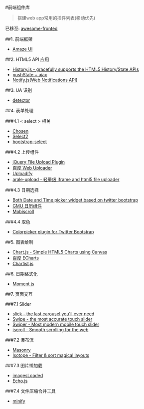 #前端组件库
>搭建web app常用的插件列表(移动优先)

已移至: [awesome-fronted](https://github.com/JingwenTian/awesome-fronted)

##1. 前端框架

- [Amaze UI](http://amazeui.org/)

##2. HTML5 API 应用

- [History.js - gracefully supports the HTML5 History/State APIs](https://github.com/browserstate/history.js)
- [pushState + ajax](https://github.com/defunkt/jquery-pjax)
- [Notify.js(Web Notifications API)](https://github.com/alexgibson/notify.js)

##3. UA 识别

- [detector](https://github.com/hotoo/detector)

##4. 表单处理

###4.1 < select > 相关

- [Chosen](https://github.com/harvesthq/chosen)
- [Select2](https://github.com/select2/select2)
- [bootstrap-select](https://github.com/silviomoreto/bootstrap-select)

###4.2 上传组件

- [jQuery File Upload Plugin](https://github.com/blueimp/jQuery-File-Upload)
- [百度 Web Uploader](http://fex-team.github.io/webuploader/)
- [Uploadify](http://www.uploadify.com/)
- [arale-upload - 轻量级 iframe and html5 file uploader](https://github.com/aralejs/upload)

###4.3 日期选择

- [Both Date and Time picker widget based on twitter bootstrap](https://github.com/smalot/bootstrap-datetimepicker)
- [GMU 日历组件](http://gmu.baidu.com/demo/widget/calendar/calendar.html)
- [Mobiscroll](https://github.com/acidb/mobiscroll)

###4.4 取色

- [Colorpicker plugin for Twitter Bootstrap](https://github.com/mjolnic/bootstrap-colorpicker)

##5. 图表绘制

- [Chart.js - Simple HTML5 Charts using Canvas](https://github.com/nnnick/Chart.js)
- [百度 ECharts](https://github.com/ecomfe/echarts)
- [Chartist.js](https://github.com/gionkunz/chartist-js)

##6. 日期格式化

- [Moment.js](http://momentjs.com/)

##7. 页面交互

###7.1 Slider

- [slick - the last carousel you'll ever need](https://github.com/kenwheeler/slick/)
- [Swipe - the most accurate touch slider](https://github.com/thebird/Swipe)
- [Swiper - Most modern mobile touch slider](https://github.com/nolimits4web/Swiper)
- [iscroll - Smooth scrolling for the web](https://github.com/cubiq/iscroll)

###7.2 瀑布流

- [Masonry](http://masonry.desandro.com/)
- [Isotope - Filter & sort magical layouts](http://isotope.metafizzy.co/)

###7.3 图片懒加载

- [imagesLoaded](http://imagesloaded.desandro.com/)
- [Echo.js](https://github.com/toddmotto/echo)

###7.4 文件压缩合并工具
- [minify](https://github.com/mrclay/minify)
